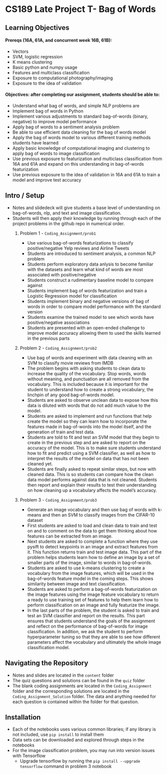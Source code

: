 # CS189 Late Project T- Bag of Words
## Learning Objectives
#### Prereqs (16A, 61A, and concurrent week 16B, 61B):
- Vectors
- SVM, logistic regression
- K means clustering
- Basic python and numpy usage
- Features and multiclass classification
- Exposure to computational photography/imaging
- Exposure to the idea of validation
#### Objectives: after completing our assignment, students should be able to:
- Understand what bag of words, and simple NLP problems are
- Implement bag of words in Python
- Implement various adjustments to standard bag-of-words (binary, negative)  to improve model performance
- Apply bag of words to a sentiment analysis problem 
- Be able to use efficient data cleaning for the bag of words model
- Apply the bag of words model to various different training methods students have learned
- Apply basic knowledge of computational imaging and clustering to apply bag of words to image classification
- Use previous exposure to featurization and multiclass classification from 16A and 61A and expand on this understanding in bag-of-words featurization
- Use previous exposure to the idea of validation in 16A and 61A to train a model and improve test accuracy

## Intro / Setup
- Notes and slidedeck will give students a base level of understanding on bag-of-words, nlp, and text and image classification. 
- Students will then apply their knowledge by running through each of the project problems in the github repo in numerical order.
   1. Problem 1 - `Coding_Assignment/prob1` 
       * Use various bag-of-words featurizations to classify positive/negative Yelp reviews and Airline Tweets
       * Students are introduced to sentiment analysis, a common NLP problem
       * Students perform exploratory data anlysis to become familiar with the datasets and learn what kind of words are most associated with positive/negative 
       * Students construct a rudimentary baseline model to compare against
       * Students implement bag of words featurization and train a Logistic Regression model for classification
       * Students implement binary and negative versions of bag of words in order to compare model performance with the standard version 
       * Students examine the trained model to see which words have positive/negative associations
       * Students are presented with an open-ended challenge to improve model accuracy allowing them to used the skills learned in the previous parts
   2. Problem 2 - `Coding_Assignment/prob2` 
       * Use bag of words and experiment with data cleaning with an SVM to classify movie reviews from IMDB
       * The problem begins with asking students to clean data to increase the quality of the vocabulary. Stop words, words without meaning, and punctuation are all removed from the vocabulary. This is included because it is important for the student to understand how to create a strong vocabulary, the linchpin of any good bag-of-words model.
       * Students are asked to observe unclean data to expose how this data is diluted with words that do not add much value to the model.
       * Students are asked to implement and run functions that help create the model so they can learn how to incorporate the features made in bag-of-words into the model itself, and the generation of train and test data.
       * Students are told to fit and test an SVM model that they begin to create in the previous step and are asked to report on the accuracy of the model. This is to make sure students understand how to fit and predict using a SVM classifier, as well as how to interpret the results of the model on data that has not been cleaned yet.
       * Students are finally asked to repeat similar steps, but now with cleaned data. This is so students can compare how the clean data model performs against data that is not cleaned. Students then report and explain their results to test their understanding on how cleaning up a vocabulary affects the model’s accuracy.

   3. Problem 3 - `Coding_Assignment/prob3` 
       * Generate an image vocabulary and then use bag of words with k-means and then an SVM to classify images from the CIFAR-10 dataset
       * First students are asked to load and clean data to train and test on and to comment on the data to get them thinking about how features can be extracted from an image.
       * Next students are asked to complete a function where they use pysift to detect keypoints in an image and extract features from it. This function returns train and test image data. This part of the problem helps students learn how to define an image by a set of smaller parts of the image, similar to words in bag-of-words.
       * Students are asked to use k-means clustering to create a vocabulary from the image features, which will be used in the bag-of-words feature model in the coming steps. This shows similarity between image and text classification.
       * Students are asked to perform a bag-of-words featurization on the image features using the image feature vocabulary to return a ready to use training set of features to help them learn how to perform classification on an image and fully featurize the image.
       * In the last parts of the problem, the student is asked to train and test an SVM classifier and report on the results. This part ensures that students understand the goals of the assignment and reflect on the performance of bag-of-words for image classification. In addition, we ask the student to perform hyperparameter tuning so that they are able to see how different parameters affect the vocabulary and ultimately the whole image classification model.
## Navigating the Repository
* Notes and slides are located in the `content` folder
* The quiz questions and solutions can be found in the `quiz` folder
* The blank coding assignments are located in the `Coding_Assignment` folder and the corresponding solutions are located in the `Coding_Assignment_Solution` folder. The data and anything needed for each question is contained within the folder for that question.
## Installation
* Each of the notebooks uses various common libraries; if any library is not included, use `pip install` to install them 
* Data sets can be downloaded and explored through steps in the notebooks
* For the image classification problem, you may run into version issues with Tensorflow
  * Upgrade tensorflow by running the `pip install --upgrade tensorflow` command in problem 3 notebook
